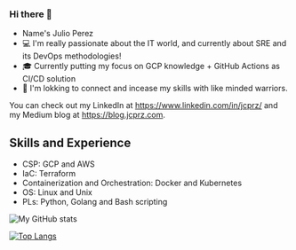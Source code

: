 ### Hi there 👋

* Name's Julio Perez
* 💻 I'm really passionate about the IT world, and currently about SRE and its DevOps methodologies!
* 🎓 Currently putting my focus on GCP knowledge + GitHub Actions as CI/CD solution
* 🤝 I'm lokking to connect and incease my skills with like minded warriors.

You can check out my LinkedIn at https://www.linkedin.com/in/jcprz/ and my Medium blog at https://blog.jcprz.com.

## Skills and Experience
* CSP: GCP and AWS
* IaC: Terraform
* Containerization and Orchestration: Docker and Kubernetes
* OS: Linux and Unix
* PLs: Python, Golang and Bash scripting


![My GitHub stats](https://github-readme-stats.vercel.app/api?username=jcprz&show_icons=true&theme=radical)

[![Top Langs](https://github-readme-stats.vercel.app/api/top-langs/?username=jcprz)](https://github.com/anuraghazra/github-readme-stats)

